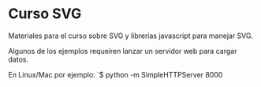 Curso SVG
=========

Materiales para el curso sobre SVG y librerías javascript para manejar SVG.

Algunos de los ejemplos requeiren lanzar un servidor web para cargar datos.

En Linux/Mac por ejemplo:
`$ python -m SimpleHTTPServer 8000
